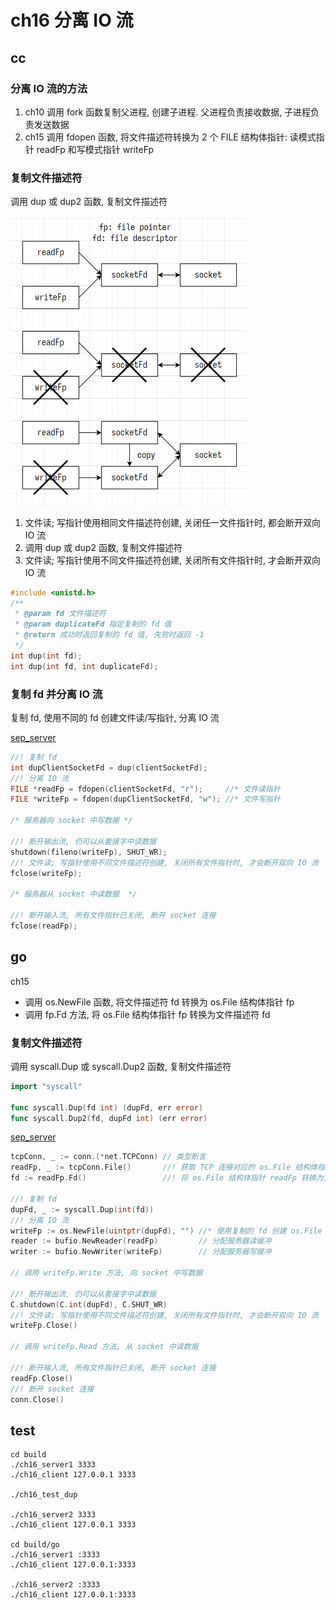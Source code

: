 # ch16 分离 IO 流

## cc

### 分离 IO 流的方法

1. ch10 调用 fork 函数复制父进程, 创建子进程. 父进程负责接收数据, 子进程负责发送数据
2. ch15 调用 fdopen 函数, 将文件描述符转换为 2 个 FILE 结构体指针: 读模式指针 readFp 和写模式指针 writeFp

### 复制文件描述符

调用 dup 或 dup2 函数, 复制文件描述符

<img src="../assets/io-close.png" alt="io-close" style="zoom:50%;" />

1. 文件读; 写指针使用相同文件描述符创建, 关闭任一文件指针时, 都会断开双向 IO 流
2. 调用 dup 或 dup2 函数, 复制文件描述符
3. 文件读; 写指针使用不同文件描述符创建, 关闭所有文件指针时, 才会断开双向 IO 流

```c
#include <unistd.h>
/**
 * @param fd 文件描述符
 * @param duplicateFd 指定复制的 fd 值
 * @return 成功时返回复制的 fd 值, 失败时返回 -1
 */
int dup(int fd);
int dup(int fd, int duplicateFd);
```

### 复制 fd 并分离 IO 流

复制 fd, 使用不同的 fd 创建文件读/写指针, 分离 IO 流

[sep_server](./sep_server.c)

```c
//! 复制 fd
int dupClientSocketFd = dup(clientSocketFd);
//! 分离 IO 流
FILE *readFp = fdopen(clientSocketFd, "r");     //* 文件读指针
FILE *writeFp = fdopen(dupClientSocketFd, "w"); //* 文件写指针

/* 服务器向 socket 中写数据 */

//! 断开输出流, 仍可以从套接字中读数据
shutdown(fileno(writeFp), SHUT_WR);
//! 文件读; 写指针使用不同文件描述符创建, 关闭所有文件指针时, 才会断开双向 IO 流
fclose(writeFp);

/* 服务器从 socket 中读数据  */

//! 断开输入流, 所有文件指针已关闭, 断开 socket 连接
fclose(readFp);
```

## go

ch15

- 调用 os.NewFile 函数, 将文件描述符 fd 转换为 os.File 结构体指针 fp
- 调用 fp.Fd 方法, 将 os.File 结构体指针 fp 转换为文件描述符 fd

### 复制文件描述符

调用 syscall.Dup 或 syscall.Dup2 函数, 复制文件描述符

```go
import "syscall"

func syscall.Dup(fd int) (dupFd, err error)
func syscall.Dup2(fd, dupFd int) (err error)
```

[sep_server](go/server2/server2.go)

```go
tcpConn, _ := conn.(*net.TCPConn) // 类型断言
readFp, _ := tcpConn.File()       //! 获取 TCP 连接对应的 os.File 结构体指针 readFp, 负责读数据
fd := readFp.Fd()                 //! 将 os.File 结构体指针 readFp 转换为文件描述符 fd

//! 复制 fd
dupFd, _ := syscall.Dup(int(fd))
//! 分离 IO 流
writeFp := os.NewFile(uintptr(dupFd), "") //* 使用复制的 fd 创建 os.File 结构体指针 writeFp, 负责写数据
reader := bufio.NewReader(readFp)         // 分配服务器读缓冲
writer := bufio.NewWriter(writeFp)        // 分配服务器写缓冲

// 调用 writeFp.Write 方法, 向 socket 中写数据

//! 断开输出流, 仍可以从套接字中读数据
C.shutdown(C.int(dupFd), C.SHUT_WR)
//! 文件读; 写指针使用不同文件描述符创建, 关闭所有文件指针时, 才会断开双向 IO 流
writeFp.Close()

// 调用 writeFp.Read 方法, 从 socket 中读数据

//! 断开输入流, 所有文件指针已关闭, 断开 socket 连接
readFp.Close()
//! 断开 socket 连接
conn.Close()
```

## test

```shell
cd build
./ch16_server1 3333
./ch16_client 127.0.0.1 3333

./ch16_test_dup

./ch16_server2 3333
./ch16_client 127.0.0.1 3333

cd build/go
./ch16_server1 :3333
./ch16_client 127.0.0.1:3333

./ch16_server2 :3333
./ch16_client 127.0.0.1:3333
```
